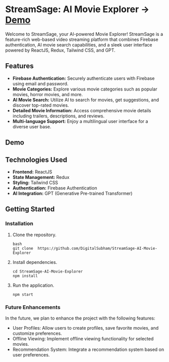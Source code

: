 # StreamSage: AI Movie Explorer -> **[Demo](https://stream-sage-ai-movie-explorer.vercel.app/)**

Welcome to StreamSage, your AI-powered Movie Explorer! StreamSage is a feature-rich web-based video streaming platform that combines Firebase authentication, AI movie search capabilities, and a sleek user interface powered by ReactJS, Redux, Tailwind CSS, and GPT.

## Features

- **Firebase Authentication:** Securely authenticate users with Firebase using email and password.
- **Movie Categories:** Explore various movie categories such as popular movies, horror movies, and more.
- **AI Movie Search:** Utilize AI to search for movies, get suggestions, and discover top-rated movies.
- **Detailed Movie Information:** Access comprehensive movie details including trailers, descriptions, and reviews.
- **Multi-language Support:** Enjoy a multilingual user interface for a diverse user base.

## Demo

 

## Technologies Used

- **Frontend:** ReactJS
- **State Management:** Redux
- **Styling:** Tailwind CSS
- **Authentication:** Firebase Authentication
- **AI Integration:** GPT (Generative Pre-trained Transformer)

## Getting Started


### Installation

1. Clone the repository.
   ```
   bash
   git clone  https://github.com/DigitalSubham/StreamSage-AI-Movie-Explorer
   ```

2. Install dependencies.
   ```
   cd StreamSage-AI-Movie-Explorer
   npm install
   ```
3. Run the application.
   ```
   npm start
   ```

### Future Enhancements
In the future, we plan to enhance the project with the following features:

- User Profiles: Allow users to create profiles, save favorite movies, and customize preferences.
- Offline Viewing: Implement offline viewing functionality for selected movies.
- Recommendation System: Integrate a recommendation system based on user preferences.
